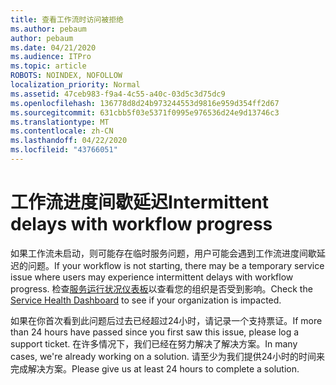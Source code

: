 ```yaml
---
title: 查看工作流时访问被拒绝
ms.author: pebaum
author: pebaum
ms.date: 04/21/2020
ms.audience: ITPro
ms.topic: article
ROBOTS: NOINDEX, NOFOLLOW
localization_priority: Normal
ms.assetid: 47ceb983-f9a4-4c55-a40c-03d5c3d75dc9
ms.openlocfilehash: 136778d8d24b973244553d9816e959d354ff2d67
ms.sourcegitcommit: 631cbb5f03e5371f0995e976536d24e9d13746c3
ms.translationtype: MT
ms.contentlocale: zh-CN
ms.lasthandoff: 04/22/2020
ms.locfileid: "43766051"
---
```

# <a name="intermittent-delays-with-workflow-progress"></a><span data-ttu-id="5bed4-102">工作流进度间歇延迟</span><span class="sxs-lookup"><span data-stu-id="5bed4-102">Intermittent delays with workflow progress</span></span>

<span data-ttu-id="5bed4-103">如果工作流未启动，则可能存在临时服务问题，用户可能会遇到工作流进度间歇延迟的问题。</span><span class="sxs-lookup"><span data-stu-id="5bed4-103">If your workflow is not starting, there may be a temporary service issue where users may experience intermittent delays with workflow progress.</span></span> <span data-ttu-id="5bed4-104">检查[服务运行状况仪表板](https://admin.microsoft.com/AdminPortal/Home#/servicehealth)以查看您的组织是否受到影响。</span><span class="sxs-lookup"><span data-stu-id="5bed4-104">Check the [Service Health Dashboard](https://admin.microsoft.com/AdminPortal/Home#/servicehealth) to see if your organization is impacted.</span></span> 

<span data-ttu-id="5bed4-105">如果在你首次看到此问题后过去已经超过24小时，请记录一个支持票证。</span><span class="sxs-lookup"><span data-stu-id="5bed4-105">If more than 24 hours have passed since you first saw this issue, please log a support ticket.</span></span> <span data-ttu-id="5bed4-106">在许多情况下，我们已经在努力解决了解决方案。</span><span class="sxs-lookup"><span data-stu-id="5bed4-106">In many cases, we're already working on a solution.</span></span> <span data-ttu-id="5bed4-107">请至少为我们提供24小时的时间来完成解决方案。</span><span class="sxs-lookup"><span data-stu-id="5bed4-107">Please give us at least 24 hours to complete a solution.</span></span>


  

